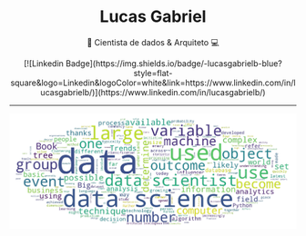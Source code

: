 <h1 align="center"> Lucas Gabriel </h1>

<p align="center"> 🧠 Cientista de dados & Arquiteto 💻 <p>

<div align="center">
[![Linkedin Badge](https://img.shields.io/badge/-lucasgabrielb-blue?style=flat-square&logo=Linkedin&logoColor=white&link=https://www.linkedin.com/in/lucasgabrielb/)](https://www.linkedin.com/in/lucasgabrielb/)
</div>

<hr>
 
![WordCloud DataScience](https://github.com/LucasGabrielB/LucasGabrielB/raw/main/wordcloud_image.png)
